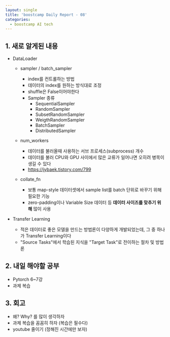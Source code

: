 ```yaml
---
layout: single
title: 'boostcamp Daily Report - 08'
categories:
  - boostcamp AI tech
---
```


## 1. 새로 알게된 내용
- DataLoader
	- sampler / batch_sampler
		- index를 컨트롤하는 방법
		- 데이터의 index를 원하는 방식대로 조정 
		- shuffle은 False이어야한다
		- Sampler 종류
			- SequentialSampler
			- RandomSampler
			- SubsetRandomSampler
			- WeigthRandomSampler
			- BatchSampler 
			- DistributedSampler

	- num_workers
		- 데이터를 불러올때 사용하는 서브 프로세스(subprocess) 개수
		- 데이터를 불러 CPU와 GPU 사이에서 많은 교류가 일어나면 오히려 병목이 생길 수 있다
		- https://jybaek.tistory.com/799
	- collate_fn
		- 보통 map-style 데이터셋에서 sample list를 batch 단위로 바꾸기 위해 필요한 기능
		- zero-padding이나 Variable Size 데이터 등 **데이터 사이즈를 맞추기 위해** 많이 사용 

- Transfer Learning
	- 적은 데이터로 좋은 모델을 만드는 방법론이 다양하게 개발되었는데, 그 중 하나가 Transfer Learning이다
	- "Source Tasks"에서 학습된 지식을 "Target Task"로 전이하는 절차 및 방법론

## 2. 내일 해야할 공부
- Pytorch 6~7강
- 과제 복습

## 3. 회고
- 왜? Why? 를 많이 생각하자
- 과제 복습을 꼼꼼히 하자 (복습은 필수다)
- youtube 줄이기 (정해진 시간에만 보자)
